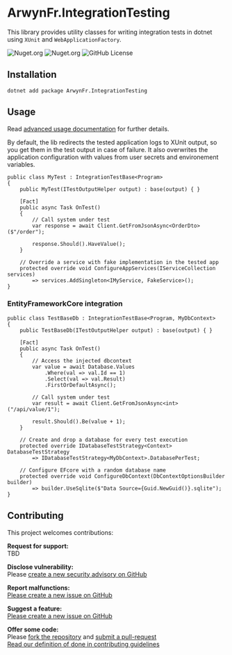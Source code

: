 # ArwynFr.IntegrationTesting

This library provides utility classes for writing integration tests in
dotnet using `XUnit` and `WebApplicationFactory`.

![Nuget.org](https://img.shields.io/nuget/v/ArwynFr.IntegrationTesting?style=for-the-badge)
![Nuget.org](https://img.shields.io/nuget/dt/ArwynFr.IntegrationTesting?style=for-the-badge)
![GitHub
License](https://img.shields.io/github/license/ArwynFr/dotnet-integration-testing?style=for-the-badge)

## Installation

    dotnet add package ArwynFr.IntegrationTesting

## Usage

Read [advanced usage
documentation](https://github.com/ArwynFr/dotnet-integration-testing/blob/main/.github/USAGE.adoc)
for further details.

By default, the lib redirects the tested application logs to XUnit
output, so you get them in the test output in case of failure. It also
overwrites the application configuration with values from user secrets
and environement variables.

    public class MyTest : IntegrationTestBase<Program>
    {
        public MyTest(ITestOutputHelper output) : base(output) { }

        [Fact]
        public async Task OnTest()
        {
            // Call system under test
            var response = await Client.GetFromJsonAsync<OrderDto>($"/order");

            response.Should().HaveValue();
        }

        // Override a service with fake implementation in the tested app
        protected override void ConfigureAppServices(IServiceCollection services)
            => services.AddSingleton<IMyService, FakeService>();
    }

### EntityFrameworkCore integration

    public class TestBaseDb : IntegrationTestBase<Program, MyDbContext>
    {
        public TestBaseDb(ITestOutputHelper output) : base(output) { }

        [Fact]
        public async Task OnTest()
        {
            // Access the injected dbcontext
            var value = await Database.Values
                .Where(val => val.Id == 1)
                .Select(val => val.Result)
                .FirstOrDefaultAsync();

            // Call system under test
            var result = await Client.GetFromJsonAsync<int>("/api/value/1");

            result.Should().Be(value + 1);
        }

        // Create and drop a database for every test execution
        protected override IDatabaseTestStrategy<Context> DatabaseTestStrategy
            => IDatabaseTestStrategy<MyDbContext>.DatabasePerTest;

        // Configure EFcore with a random database name
        protected override void ConfigureDbContext(DbContextOptionsBuilder builder)
            => builder.UseSqlite($"Data Source={Guid.NewGuid()}.sqlite");
    }

## Contributing

This project welcomes contributions:

**Request for support:**  
TBD

**Disclose vulnerability:**  
Please [create a new security advisory on GitHub](https://github.com/ArwynFr/dotnet-integration-testing/security/advisories)

**Report malfunctions:**  
[Please create a new issue on GitHub](https://github.com/ArwynFr/dotnet-integration-testing/issues/new/choose)

**Suggest a feature:**  
[Please create a new issue on GitHub](https://github.com/ArwynFr/dotnet-integration-testing/issues/new/choose)

**Offer some code:**  
Please [fork the repository](https://github.com/ArwynFr/dotnet-integration-testing/fork)
and [submit a pull-request](https://github.com/ArwynFr/dotnet-integration-testing/compare)
\
[Read our definition of done in contributing guidelines](https://github.com/ArwynFr/dotnet-integration-testing/blob/main/.github/CONTRIBUTING.md)
